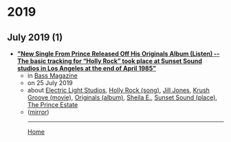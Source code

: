 # 2019

## July 2019 (1)

 - [**"New Single From Prince Released Off His Originals Album (Listen) -- The basic tracking for “Holly Rock” took place at Sunset Sound studios in Los Angeles at the end of April 1985"**](https://bassmagazine.com/artists/new-single-from-prince-released-off-his-originals-album)<ul><li>in [Bass Magazine](https://bassmagazine.com/)</li><li>on 25 July 2019</li><li>about [Electric Light Studios](../../topics/electric-light-studios/index.md), [Holly Rock (song)](../../topics/song/holly-rock/index.md), [Jill Jones](../../topics/jill-jones/index.md), [Krush Groove (movie)](../../topics/movie/krush-groove/index.md), [Originals (album)](../../topics/album/originals/index.md), [Sheila E.](../../topics/sheila-e/index.md), [Sunset Sound (place)](../../topics/place/sunset-sound/index.md), [The Prince Estate](../../topics/the-prince-estate/index.md)</li><li>([mirror](https://web.archive.org/web/*/https://bassmagazine.com/artists/new-single-from-prince-released-off-his-originals-album))</li><ul>

----

[Home](../index.md)
